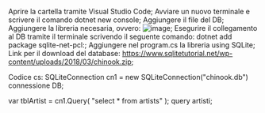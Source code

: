 Aprire la cartella tramite Visual Studio Code; 
Avviare un nuovo terminale e scrivere il comando dotnet new console;
Aggiungere il file del DB;
Aggiungere la libreria necesaria, ovvero: ![image](https://user-images.githubusercontent.com/116790906/235086399-4391116a-3dd7-4f5d-887e-ed91790cf2bf.png);
Esegurire il collegamento al DB tramite il terminale scrivendo il seguente comando: dotnet add package sqlite-net-pcl:;
Aggiungere nel program.cs la libreria using SQLite;
Link per il download del database: https://www.sqlitetutorial.net/wp-content/uploads/2018/03/chinook.zip;

Codice cs:
SQLiteConnection cn1 = new SQLiteConnection("chinook.db") connessione DB;

var tblArtist = cn1.Query<Artist>( "select * from artists" ); query artisti;
